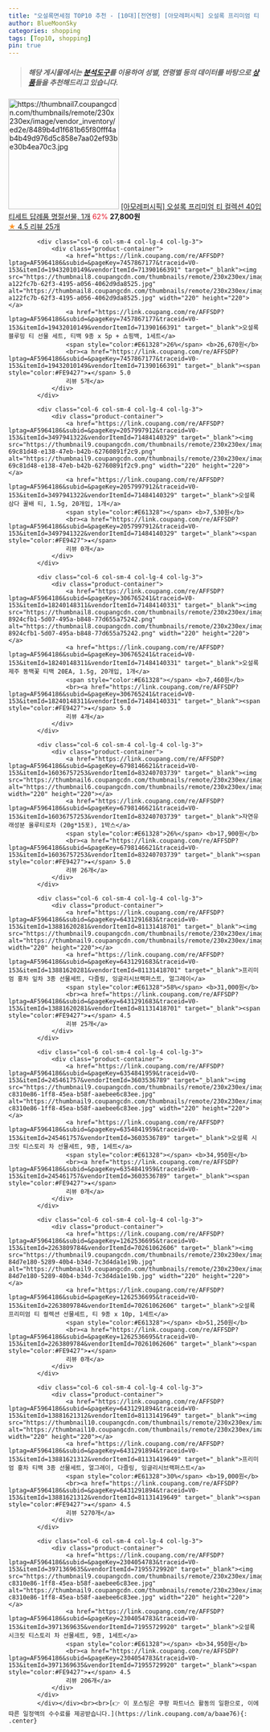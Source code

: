```yaml
---
title: "오설록면세점 TOP10 추천 - [10대][전연령] [아모레퍼시픽] 오설록 프리미엄 티 컬렉션 40입 티세트 답례품 명절선물, 1개"
author: BlueMoonSky
categories: shopping
tags: [Top10, shopping]
pin: true
---
```


> ##### 해당 게시물에서는 [**분석도구**](https://itemscout.io/)를 이용하여 **성별**, **연령별** 등의 데이터를 바탕으로 [**상품**](https://link.coupang.com/a/baae76)들을 추천해드리고 있습니다.
<div class="container"><div class="row">
            <div class="col-6 col-sm-4 col-lg-4 col-lg-3">
                <div class="product-container">
                    <a href="https://link.coupang.com/re/AFFSDP?lptag=AF5964186&subid=&pageKey=7482322755&traceid=V0-153&itemId=19547680561&vendorItemId=85463655091" target="_blank"><img src="https://thumbnail7.coupangcdn.com/thumbnails/remote/230x230ex/image/vendor_inventory/ed2e/8489b4d1f681b65f80fff4ab4b49d976d5c858e7aa02ef93be30b4ea70c3.jpg" alt="https://thumbnail7.coupangcdn.com/thumbnails/remote/230x230ex/image/vendor_inventory/ed2e/8489b4d1f681b65f80fff4ab4b49d976d5c858e7aa02ef93be30b4ea70c3.jpg" width="220" height="220"></a>
                    <a href="https://link.coupang.com/re/AFFSDP?lptag=AF5964186&subid=&pageKey=7482322755&traceid=V0-153&itemId=19547680561&vendorItemId=85463655091" target="_blank">[아모레퍼시픽] 오설록 프리미엄 티 컬렉션 40입 티세트 답례품 명절선물, 1개</a>
                    <span style="color:#E61328">62%</span> <b>27,800원</b>
                    <br><a href="https://link.coupang.com/re/AFFSDP?lptag=AF5964186&subid=&pageKey=7482322755&traceid=V0-153&itemId=19547680561&vendorItemId=85463655091" target="_blank"><span style="color:#FE9427">★</span> 4.5
                    리뷰 25개</a>
                </div>
            </div>
            
            <div class="col-6 col-sm-4 col-lg-4 col-lg-3">
                <div class="product-container">
                    <a href="https://link.coupang.com/re/AFFSDP?lptag=AF5964186&subid=&pageKey=7457867177&traceid=V0-153&itemId=19432010149&vendorItemId=71390166391" target="_blank"><img src="https://thumbnail8.coupangcdn.com/thumbnails/remote/230x230ex/image/retail/images/4096812912201910-a122fc7b-62f3-4195-a056-4062d9da8525.jpg" alt="https://thumbnail8.coupangcdn.com/thumbnails/remote/230x230ex/image/retail/images/4096812912201910-a122fc7b-62f3-4195-a056-4062d9da8525.jpg" width="220" height="220"></a>
                    <a href="https://link.coupang.com/re/AFFSDP?lptag=AF5964186&subid=&pageKey=7457867177&traceid=V0-153&itemId=19432010149&vendorItemId=71390166391" target="_blank">오설록 블루밍 티 선물 세트, 티백 9종 x 5p + 쇼핑백, 1세트</a>
                    <span style="color:#E61328">26%</span> <b>26,670원</b>
                    <br><a href="https://link.coupang.com/re/AFFSDP?lptag=AF5964186&subid=&pageKey=7457867177&traceid=V0-153&itemId=19432010149&vendorItemId=71390166391" target="_blank"><span style="color:#FE9427">★</span> 5.0
                    리뷰 5개</a>
                </div>
            </div>
            
            <div class="col-6 col-sm-4 col-lg-4 col-lg-3">
                <div class="product-container">
                    <a href="https://link.coupang.com/re/AFFSDP?lptag=AF5964186&subid=&pageKey=2057997912&traceid=V0-153&itemId=3497941322&vendorItemId=71484140329" target="_blank"><img src="https://thumbnail9.coupangcdn.com/thumbnails/remote/230x230ex/image/retail/images/679486228568870-69c81d48-e138-47eb-b42b-62760891f2c9.png" alt="https://thumbnail9.coupangcdn.com/thumbnails/remote/230x230ex/image/retail/images/679486228568870-69c81d48-e138-47eb-b42b-62760891f2c9.png" width="220" height="220"></a>
                    <a href="https://link.coupang.com/re/AFFSDP?lptag=AF5964186&subid=&pageKey=2057997912&traceid=V0-153&itemId=3497941322&vendorItemId=71484140329" target="_blank">오설록 삼다 꿀배 티, 1.5g, 20개입, 1개</a>
                    <span style="color:#E61328"></span> <b>7,530원</b>
                    <br><a href="https://link.coupang.com/re/AFFSDP?lptag=AF5964186&subid=&pageKey=2057997912&traceid=V0-153&itemId=3497941322&vendorItemId=71484140329" target="_blank"><span style="color:#FE9427">★</span> 
                    리뷰 0개</a>
                </div>
            </div>
            
            <div class="col-6 col-sm-4 col-lg-4 col-lg-3">
                <div class="product-container">
                    <a href="https://link.coupang.com/re/AFFSDP?lptag=AF5964186&subid=&pageKey=306765241&traceid=V0-153&itemId=18240148311&vendorItemId=71484140331" target="_blank"><img src="https://thumbnail8.coupangcdn.com/thumbnails/remote/230x230ex/image/retail/images/3964044786985640-8924cfb1-5d07-495a-b848-77d655a75242.png" alt="https://thumbnail8.coupangcdn.com/thumbnails/remote/230x230ex/image/retail/images/3964044786985640-8924cfb1-5d07-495a-b848-77d655a75242.png" width="220" height="220"></a>
                    <a href="https://link.coupang.com/re/AFFSDP?lptag=AF5964186&subid=&pageKey=306765241&traceid=V0-153&itemId=18240148311&vendorItemId=71484140331" target="_blank">오설록 제주 동백꽃 티백 20EA, 1.5g, 20개입, 1개</a>
                    <span style="color:#E61328"></span> <b>7,460원</b>
                    <br><a href="https://link.coupang.com/re/AFFSDP?lptag=AF5964186&subid=&pageKey=306765241&traceid=V0-153&itemId=18240148311&vendorItemId=71484140331" target="_blank"><span style="color:#FE9427">★</span> 5.0
                    리뷰 4개</a>
                </div>
            </div>
            
            <div class="col-6 col-sm-4 col-lg-4 col-lg-3">
                <div class="product-container">
                    <a href="https://link.coupang.com/re/AFFSDP?lptag=AF5964186&subid=&pageKey=6798146621&traceid=V0-153&itemId=16036757253&vendorItemId=83240703739" target="_blank"><img src="https://thumbnail6.coupangcdn.com/thumbnails/remote/230x230ex/image/vendor_inventory/83c5/0dba5fd2529c11b792e37ab9ee195ac85a20da0db77ae2835b3b6a6d93cd.JPG" alt="https://thumbnail6.coupangcdn.com/thumbnails/remote/230x230ex/image/vendor_inventory/83c5/0dba5fd2529c11b792e37ab9ee195ac85a20da0db77ae2835b3b6a6d93cd.JPG" width="220" height="220"></a>
                    <a href="https://link.coupang.com/re/AFFSDP?lptag=AF5964186&subid=&pageKey=6798146621&traceid=V0-153&itemId=16036757253&vendorItemId=83240703739" target="_blank">자연유래성분 올루티로차 (20g*15포), 1박스</a>
                    <span style="color:#E61328">26%</span> <b>17,900원</b>
                    <br><a href="https://link.coupang.com/re/AFFSDP?lptag=AF5964186&subid=&pageKey=6798146621&traceid=V0-153&itemId=16036757253&vendorItemId=83240703739" target="_blank"><span style="color:#FE9427">★</span> 5.0
                    리뷰 26개</a>
                </div>
            </div>
            
            <div class="col-6 col-sm-4 col-lg-4 col-lg-3">
                <div class="product-container">
                    <a href="https://link.coupang.com/re/AFFSDP?lptag=AF5964186&subid=&pageKey=6431291683&traceid=V0-153&itemId=13881620281&vendorItemId=81131418701" target="_blank"><img src="https://thumbnail9.coupangcdn.com/thumbnails/remote/230x230ex/image/vendor_inventory/731a/2f06a316d901c9dcca539c9288578120d55586322b1967ed5b121a1f6a96.jpg" alt="https://thumbnail9.coupangcdn.com/thumbnails/remote/230x230ex/image/vendor_inventory/731a/2f06a316d901c9dcca539c9288578120d55586322b1967ed5b121a1f6a96.jpg" width="220" height="220"></a>
                    <a href="https://link.coupang.com/re/AFFSDP?lptag=AF5964186&subid=&pageKey=6431291683&traceid=V0-153&itemId=13881620281&vendorItemId=81131418701" target="_blank">프리미엄 홍차 잎차 3종 선물세트, 다즐링, 잉글리시브랙퍼스트, 얼그레이</a>
                    <span style="color:#E61328">58%</span> <b>31,000원</b>
                    <br><a href="https://link.coupang.com/re/AFFSDP?lptag=AF5964186&subid=&pageKey=6431291683&traceid=V0-153&itemId=13881620281&vendorItemId=81131418701" target="_blank"><span style="color:#FE9427">★</span> 4.5
                    리뷰 25개</a>
                </div>
            </div>
            
            <div class="col-6 col-sm-4 col-lg-4 col-lg-3">
                <div class="product-container">
                    <a href="https://link.coupang.com/re/AFFSDP?lptag=AF5964186&subid=&pageKey=6354841959&traceid=V0-153&itemId=245461757&vendorItemId=3603536789" target="_blank"><img src="https://thumbnail9.coupangcdn.com/thumbnails/remote/230x230ex/image/retail/images/1669954792049026-c8310e86-1ff8-45ea-b58f-aaebee6c83ee.jpg" alt="https://thumbnail9.coupangcdn.com/thumbnails/remote/230x230ex/image/retail/images/1669954792049026-c8310e86-1ff8-45ea-b58f-aaebee6c83ee.jpg" width="220" height="220"></a>
                    <a href="https://link.coupang.com/re/AFFSDP?lptag=AF5964186&subid=&pageKey=6354841959&traceid=V0-153&itemId=245461757&vendorItemId=3603536789" target="_blank">오설록 시크릿 티스토리 차 선물세트, 9종, 1세트</a>
                    <span style="color:#E61328"></span> <b>34,950원</b>
                    <br><a href="https://link.coupang.com/re/AFFSDP?lptag=AF5964186&subid=&pageKey=6354841959&traceid=V0-153&itemId=245461757&vendorItemId=3603536789" target="_blank"><span style="color:#FE9427">★</span> 
                    리뷰 0개</a>
                </div>
            </div>
            
            <div class="col-6 col-sm-4 col-lg-4 col-lg-3">
                <div class="product-container">
                    <a href="https://link.coupang.com/re/AFFSDP?lptag=AF5964186&subid=&pageKey=1262536695&traceid=V0-153&itemId=2263809784&vendorItemId=70261062606" target="_blank"><img src="https://thumbnail9.coupangcdn.com/thumbnails/remote/230x230ex/image/retail/images/1919426640719360-84d7e180-5289-40b4-b34d-7c3d4da1e19b.jpg" alt="https://thumbnail9.coupangcdn.com/thumbnails/remote/230x230ex/image/retail/images/1919426640719360-84d7e180-5289-40b4-b34d-7c3d4da1e19b.jpg" width="220" height="220"></a>
                    <a href="https://link.coupang.com/re/AFFSDP?lptag=AF5964186&subid=&pageKey=1262536695&traceid=V0-153&itemId=2263809784&vendorItemId=70261062606" target="_blank">오설록 프리미엄 티 컬렉션 선물세트, 티 9종 x 10p, 1세트</a>
                    <span style="color:#E61328"></span> <b>51,250원</b>
                    <br><a href="https://link.coupang.com/re/AFFSDP?lptag=AF5964186&subid=&pageKey=1262536695&traceid=V0-153&itemId=2263809784&vendorItemId=70261062606" target="_blank"><span style="color:#FE9427">★</span> 
                    리뷰 0개</a>
                </div>
            </div>
            
            <div class="col-6 col-sm-4 col-lg-4 col-lg-3">
                <div class="product-container">
                    <a href="https://link.coupang.com/re/AFFSDP?lptag=AF5964186&subid=&pageKey=6431291894&traceid=V0-153&itemId=13881621312&vendorItemId=81131419649" target="_blank"><img src="https://thumbnail10.coupangcdn.com/thumbnails/remote/230x230ex/image/vendor_inventory/8aca/a67608e9b487e1204d190501f1a910854a145fd1a77be38b6a17f0d84ace.jpg" alt="https://thumbnail10.coupangcdn.com/thumbnails/remote/230x230ex/image/vendor_inventory/8aca/a67608e9b487e1204d190501f1a910854a145fd1a77be38b6a17f0d84ace.jpg" width="220" height="220"></a>
                    <a href="https://link.coupang.com/re/AFFSDP?lptag=AF5964186&subid=&pageKey=6431291894&traceid=V0-153&itemId=13881621312&vendorItemId=81131419649" target="_blank">프리미엄 홍차 티백 3종 선물세트, 얼그레이, 다즐링, 잉글리시브랙퍼스트</a>
                    <span style="color:#E61328">30%</span> <b>19,000원</b>
                    <br><a href="https://link.coupang.com/re/AFFSDP?lptag=AF5964186&subid=&pageKey=6431291894&traceid=V0-153&itemId=13881621312&vendorItemId=81131419649" target="_blank"><span style="color:#FE9427">★</span> 4.5
                    리뷰 5270개</a>
                </div>
            </div>
            
            <div class="col-6 col-sm-4 col-lg-4 col-lg-3">
                <div class="product-container">
                    <a href="https://link.coupang.com/re/AFFSDP?lptag=AF5964186&subid=&pageKey=2304054783&traceid=V0-153&itemId=3971369635&vendorItemId=71955729920" target="_blank"><img src="https://thumbnail9.coupangcdn.com/thumbnails/remote/230x230ex/image/retail/images/1669954792049026-c8310e86-1ff8-45ea-b58f-aaebee6c83ee.jpg" alt="https://thumbnail9.coupangcdn.com/thumbnails/remote/230x230ex/image/retail/images/1669954792049026-c8310e86-1ff8-45ea-b58f-aaebee6c83ee.jpg" width="220" height="220"></a>
                    <a href="https://link.coupang.com/re/AFFSDP?lptag=AF5964186&subid=&pageKey=2304054783&traceid=V0-153&itemId=3971369635&vendorItemId=71955729920" target="_blank">오설록 시크릿 티스토리 차 선물세트, 9종, 1세트</a>
                    <span style="color:#E61328"></span> <b>34,950원</b>
                    <br><a href="https://link.coupang.com/re/AFFSDP?lptag=AF5964186&subid=&pageKey=2304054783&traceid=V0-153&itemId=3971369635&vendorItemId=71955729920" target="_blank"><span style="color:#FE9427">★</span> 4.5
                    리뷰 206개</a>
                </div>
            </div>
            </div></div><br><br>[👉 이 포스팅은 쿠팡 파트너스 활동의 일환으로, 이에 따른 일정액의 수수료를 제공받습니다.](https://link.coupang.com/a/baae76){: .center}